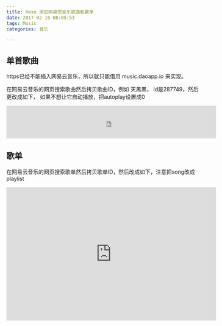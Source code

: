 ```yaml
---
title: Hexo 添加网易悦音乐歌曲和歌单
date: 2017-02-16 08:05:53
tags: Music
categories: 音乐

---
```


## 单首歌曲 ##

https已经不能插入网易云音乐，所以就只能借用 music.daoapp.io 来实现。

在网易云音乐的网页搜索歌曲然后拷贝歌曲ID，例如 天黑黑， id是287749，然后更改成如下， 如果不想让它自动播放，把autoplay设置成0
<iframe frameborder="no" border="0" marginwidth="0" marginheight="0" width=550 height=86 src="https://music.daoapp.io/iframe?song=287749&qssl=1&qlrc=0&qnarrow=0&autoplay=0"></iframe>

## 歌单 ##
在网易云音乐的网页搜索歌单然后拷贝歌单ID，然后改成如下，注意把song改成playlist
<iframe frameborder="no" border="0" marginwidth="0" marginheight="0" width=550 height=350 src="https://music.daoapp.io/iframe?playlist=378324005&qssl=1&qlrc=0&qnarrow=0&autoplay=0"></iframe>
